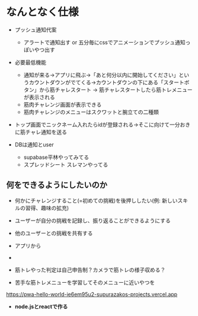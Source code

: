 # なんとなく仕様
- プッシュ通知代案
  - アラートで通知出す or 五分毎にcssでアニメーションでプッシュ通知っぽいやつ出す
- 必要最低機能
  - 通知が来る→アプリに飛ぶ→「あと何分以内に開始してください」というカウントダウンがでてくる→カウントダウンの下にある「スタートボタン」から筋チャレスタート → 筋チャレスタートしたら筋トレメニューが表示される
  - 筋肉チャレンジ画面が表示できる
  - 筋肉チャレンジのメニューはスクワットと腕立ての二種類
- トップ画面でニックネーム入れたらidが登録される→そこに向けて一分おきに筋チャレ通知を送る

- DBは通知とuser
  - supabase平林やってみてる
  - スプレッドシート スレマンやってる

## 何をできるようにしたいのか

- 何かにチャレンジすること(=初めての挑戦)を後押ししたい(例: 新しいスキルの習得、趣味の拡充)
- ユーザーが自分の挑戦を記録し、振り返ることができるようにする
- 他のユーザーとの挑戦を共有する
- アプリから
-

- 筋トレやった判定は自己申告制？カメラで筋トレの様子収める？
- 苦手な筋トレメニューを学習してそのメニューに近いやつを

https://pwa-hello-world-ie6em95u2-supurazakos-projects.vercel.app

- **node.jsとreactで作る**

